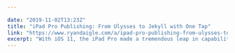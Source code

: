 ```yaml
---
 
date: "2019-11-02T13:23Z"
title: "iPad Pro Publishing: From Ulysses to Jekyll with One Tap"
link: "https://www.ryandaigle.com/a/ipad-pro-publishing-from-ulysses-to-jekyll-with-one-tap/"
excerpt: "With iOS 11, the iPad Pro made a tremendous leap in capability. The hardware is fantastic, multi-tasking is no longer a bolted on step-child, and keyboard-driven workflows are becoming more common."
---
```

